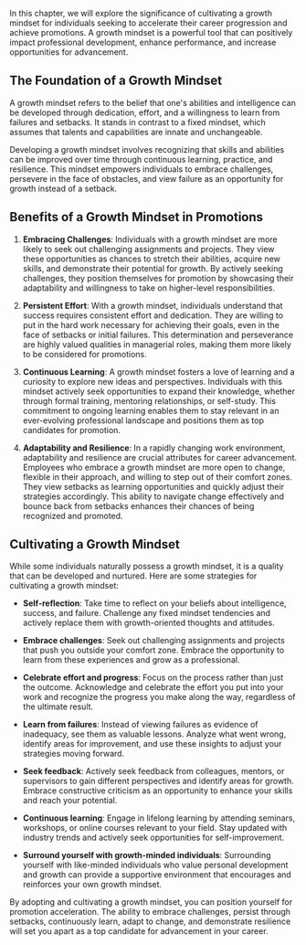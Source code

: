 
In this chapter, we will explore the significance of cultivating a growth mindset for individuals seeking to accelerate their career progression and achieve promotions. A growth mindset is a powerful tool that can positively impact professional development, enhance performance, and increase opportunities for advancement.

The Foundation of a Growth Mindset
----------------------------------

A growth mindset refers to the belief that one's abilities and intelligence can be developed through dedication, effort, and a willingness to learn from failures and setbacks. It stands in contrast to a fixed mindset, which assumes that talents and capabilities are innate and unchangeable.

Developing a growth mindset involves recognizing that skills and abilities can be improved over time through continuous learning, practice, and resilience. This mindset empowers individuals to embrace challenges, persevere in the face of obstacles, and view failure as an opportunity for growth instead of a setback.

Benefits of a Growth Mindset in Promotions
------------------------------------------

1. **Embracing Challenges**: Individuals with a growth mindset are more likely to seek out challenging assignments and projects. They view these opportunities as chances to stretch their abilities, acquire new skills, and demonstrate their potential for growth. By actively seeking challenges, they position themselves for promotion by showcasing their adaptability and willingness to take on higher-level responsibilities.

2. **Persistent Effort**: With a growth mindset, individuals understand that success requires consistent effort and dedication. They are willing to put in the hard work necessary for achieving their goals, even in the face of setbacks or initial failures. This determination and perseverance are highly valued qualities in managerial roles, making them more likely to be considered for promotions.

3. **Continuous Learning**: A growth mindset fosters a love of learning and a curiosity to explore new ideas and perspectives. Individuals with this mindset actively seek opportunities to expand their knowledge, whether through formal training, mentoring relationships, or self-study. This commitment to ongoing learning enables them to stay relevant in an ever-evolving professional landscape and positions them as top candidates for promotion.

4. **Adaptability and Resilience**: In a rapidly changing work environment, adaptability and resilience are crucial attributes for career advancement. Employees who embrace a growth mindset are more open to change, flexible in their approach, and willing to step out of their comfort zones. They view setbacks as learning opportunities and quickly adjust their strategies accordingly. This ability to navigate change effectively and bounce back from setbacks enhances their chances of being recognized and promoted.

Cultivating a Growth Mindset
----------------------------

While some individuals naturally possess a growth mindset, it is a quality that can be developed and nurtured. Here are some strategies for cultivating a growth mindset:

* **Self-reflection**: Take time to reflect on your beliefs about intelligence, success, and failure. Challenge any fixed mindset tendencies and actively replace them with growth-oriented thoughts and attitudes.

* **Embrace challenges**: Seek out challenging assignments and projects that push you outside your comfort zone. Embrace the opportunity to learn from these experiences and grow as a professional.

* **Celebrate effort and progress**: Focus on the process rather than just the outcome. Acknowledge and celebrate the effort you put into your work and recognize the progress you make along the way, regardless of the ultimate result.

* **Learn from failures**: Instead of viewing failures as evidence of inadequacy, see them as valuable lessons. Analyze what went wrong, identify areas for improvement, and use these insights to adjust your strategies moving forward.

* **Seek feedback**: Actively seek feedback from colleagues, mentors, or supervisors to gain different perspectives and identify areas for growth. Embrace constructive criticism as an opportunity to enhance your skills and reach your potential.

* **Continuous learning**: Engage in lifelong learning by attending seminars, workshops, or online courses relevant to your field. Stay updated with industry trends and actively seek opportunities for self-improvement.

* **Surround yourself with growth-minded individuals**: Surrounding yourself with like-minded individuals who value personal development and growth can provide a supportive environment that encourages and reinforces your own growth mindset.

By adopting and cultivating a growth mindset, you can position yourself for promotion acceleration. The ability to embrace challenges, persist through setbacks, continuously learn, adapt to change, and demonstrate resilience will set you apart as a top candidate for advancement in your career.
